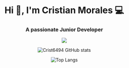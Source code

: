 <h1 align="center">Hi 👋, I'm Cristian Morales 💻 </h1>
<h3 align="center">A passionate Junior Developer </h3>

<p align="center">
  <a href="#">
    <img src="https://skillicons.dev/icons?i=html,css,js,c,cpp,git,vscode,vim,bootstrap,docker" />
  </a>
</p>   

<div align="center">

![Crist6494 GitHub stats](https://github-readme-stats.vercel.app/api?username=Crist6494&show_icons=true&theme=radical)

![Top Langs](https://github-readme-stats.vercel.app/api/top-langs/?username=crist6494&show_icons=true&theme=radical)

</div>
